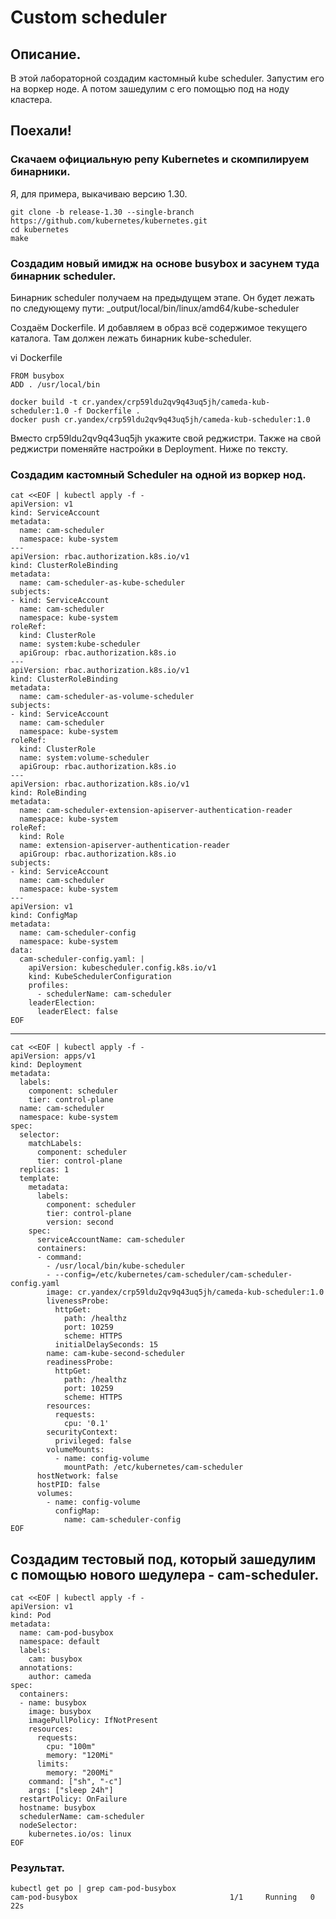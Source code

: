 # Custom scheduler

## Описание.
В этой лабораторной создадим кастомный kube scheduler. Запустим его на воркер ноде. А потом зашедулим с его помощью под на ноду кластера.

## Поехали!

### Скачаем официальную репу Kubernetes и скомпилируем бинарники.

Я, для примера, выкачиваю версию 1.30.
```
git clone -b release-1.30 --single-branch https://github.com/kubernetes/kubernetes.git
cd kubernetes
make
```

### Создадим новый имидж на основе busybox и засунем туда бинарник scheduler.
Бинарник scheduler получаем на предыдущем этапе. Он будет лежать по следующему пути: _output/local/bin/linux/amd64/kube-scheduler

Создаём Dockerfile. И добавляем в образ всё содержимое текущего каталога. Там должен лежать бинарник kube-scheduler.

vi Dockerfile 

```
FROM busybox
ADD . /usr/local/bin
```

```
docker build -t cr.yandex/crp59ldu2qv9q43uq5jh/cameda-kub-scheduler:1.0 -f Dockerfile .
docker push cr.yandex/crp59ldu2qv9q43uq5jh/cameda-kub-scheduler:1.0
```
Вместо crp59ldu2qv9q43uq5jh укажите свой реджистри. Также на свой реджистри поменяйте настройки в Deployment. Ниже по тексту.

### Создадим кастомный Scheduler на одной из воркер нод.
```
cat <<EOF | kubectl apply -f -
apiVersion: v1
kind: ServiceAccount
metadata:
  name: cam-scheduler
  namespace: kube-system
---
apiVersion: rbac.authorization.k8s.io/v1
kind: ClusterRoleBinding
metadata:
  name: cam-scheduler-as-kube-scheduler
subjects:
- kind: ServiceAccount
  name: cam-scheduler
  namespace: kube-system
roleRef:
  kind: ClusterRole
  name: system:kube-scheduler
  apiGroup: rbac.authorization.k8s.io
---
apiVersion: rbac.authorization.k8s.io/v1
kind: ClusterRoleBinding
metadata:
  name: cam-scheduler-as-volume-scheduler
subjects:
- kind: ServiceAccount
  name: cam-scheduler
  namespace: kube-system
roleRef:
  kind: ClusterRole
  name: system:volume-scheduler
  apiGroup: rbac.authorization.k8s.io
---
apiVersion: rbac.authorization.k8s.io/v1
kind: RoleBinding
metadata:
  name: cam-scheduler-extension-apiserver-authentication-reader
  namespace: kube-system
roleRef:
  kind: Role
  name: extension-apiserver-authentication-reader
  apiGroup: rbac.authorization.k8s.io
subjects:
- kind: ServiceAccount
  name: cam-scheduler
  namespace: kube-system
---
apiVersion: v1
kind: ConfigMap
metadata:
  name: cam-scheduler-config
  namespace: kube-system
data:
  cam-scheduler-config.yaml: |
    apiVersion: kubescheduler.config.k8s.io/v1
    kind: KubeSchedulerConfiguration
    profiles:
      - schedulerName: cam-scheduler
    leaderElection:
      leaderElect: false    
EOF
```
--------------------------------------------------------------------------------
```
cat <<EOF | kubectl apply -f -
apiVersion: apps/v1
kind: Deployment
metadata:
  labels:
    component: scheduler
    tier: control-plane
  name: cam-scheduler
  namespace: kube-system
spec:
  selector:
    matchLabels:
      component: scheduler
      tier: control-plane
  replicas: 1
  template:
    metadata:
      labels:
        component: scheduler
        tier: control-plane
        version: second
    spec:
      serviceAccountName: cam-scheduler
      containers:
      - command:
        - /usr/local/bin/kube-scheduler
        - --config=/etc/kubernetes/cam-scheduler/cam-scheduler-config.yaml
        image: cr.yandex/crp59ldu2qv9q43uq5jh/cameda-kub-scheduler:1.0
        livenessProbe:
          httpGet:
            path: /healthz
            port: 10259
            scheme: HTTPS
          initialDelaySeconds: 15
        name: cam-kube-second-scheduler
        readinessProbe:
          httpGet:
            path: /healthz
            port: 10259
            scheme: HTTPS
        resources:
          requests:
            cpu: '0.1'
        securityContext:
          privileged: false
        volumeMounts:
          - name: config-volume
            mountPath: /etc/kubernetes/cam-scheduler
      hostNetwork: false
      hostPID: false
      volumes:
        - name: config-volume
          configMap:
            name: cam-scheduler-config
EOF
```

## Создадим тестовый под, который зашедулим с помощью нового шедулера - cam-scheduler.
```
cat <<EOF | kubectl apply -f -
apiVersion: v1
kind: Pod
metadata:
  name: cam-pod-busybox
  namespace: default
  labels:
    cam: busybox
  annotations:
    author: cameda
spec:
  containers:
  - name: busybox
    image: busybox
    imagePullPolicy: IfNotPresent
    resources:
      requests:
        cpu: "100m"
        memory: "120Mi"
      limits:
        memory: "200Mi"
    command: ["sh", "-c"]
    args: ["sleep 24h"]
  restartPolicy: OnFailure
  hostname: busybox
  schedulerName: cam-scheduler
  nodeSelector:
    kubernetes.io/os: linux
EOF
```

### Результат.
```
kubectl get po | grep cam-pod-busybox
cam-pod-busybox                                  1/1     Running   0          22s
```
